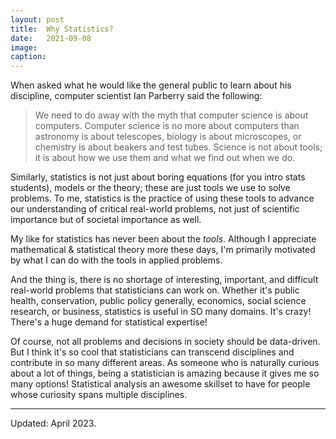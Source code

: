 ```yaml
---
layout: post
title:  Why Statistics?
date:   2021-09-08
image: 
caption:
---
```


When asked what he would like the general public to learn about his discipline, computer scientist Ian Parberry said the following:
> We need to do away with the myth that computer science is about computers. Computer science is no more about computers than astronomy is about telescopes, biology is about microscopes, or chemistry is about beakers and test tubes. Science is not about tools; it is about how we use them and what we find out when we do.

Similarly, statistics is not just about boring equations (for you intro stats students), models or the theory; these are just tools we use to solve problems. To me, statistics is the practice of using these tools to advance our understanding of critical real-world problems, not just of scientific importance but of societal importance as well.

My like for statistics has never been about the *tools*.  Although I appreciate mathematical & statistical theory more these days, I'm primarily motivated by what I can do with the tools in applied problems.

And the thing is, there is no shortage of interesting, important, and difficult real-world problems that statisticians can work on.
Whether it's public health, conservation, public policy generally, economics, social science research, or business, statistics is useful in SO many domains.  It's crazy! There's a huge demand for statistical expertise!

Of course, not all problems and decisions in society should be data-driven. But I think it's so cool that statisticians can transcend disciplines and contribute in so many different areas. As someone who is naturally curious about a lot of things, being a statistician is amazing because it gives me so many options! Statistical analysis an awesome skillset to have for people whose curiosity spans multiple disciplines.

 ***
 
 Updated: April 2023.
